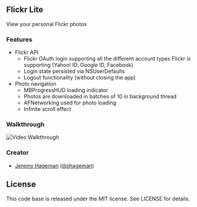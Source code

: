## Flickr Lite

View your personal Flickr photos

### Features

- Flickr API
  - Flickr OAuth login supporting all the different account types Flickr is supporting (Yahoo! ID, Google ID, Facebook)
  - Login state persisted via NSUserDefaults
  - Logout functionality (without closing the app)
- Photo navigation
  - MBProgressHUD loading indicator
  - Photos are downloaded in batches of 10 in background thread
  - AFNetworking used for photo loading
  - Infinite scroll effect 


### Walkthrough

![Video Walkthrough](http://i.imgur.com/6XZDUwf.gifv)

### Creator

- [Jeremy Hageman](http://github.com/jjhageman) ([@jjhageman](https://twitter.com/jjhageman))

## License

This code base is released under the MIT license. See LICENSE for details.

